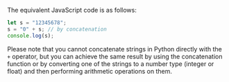 The equivalent JavaScript code is as follows:

```javascript
let s = "12345678";
s = "0" + s; // by concatenation
console.log(s);
```

Please note that you cannot concatenate strings in Python directly with the `+` operator, but you can achieve the same result by using the concatenation function or by converting one of the strings to a number type (integer or float) and then performing arithmetic operations on them.
